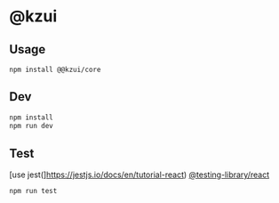 # @kzui

## Usage

```
npm install @@kzui/core
```

## Dev

```sh
npm install
npm run dev
```

## Test

[use jest(]https://jestjs.io/docs/en/tutorial-react)
[@testing-library/react](https://www.npmjs.com/package/@testing-library/react)

`npm run test`
